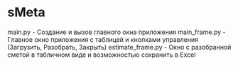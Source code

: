 # sMeta

main.py - Создание и вызов главного окна приложения
main_frame.py - Главное окно приложения с таблицей и кнопками управления (Загрузить, Разобрать, Закрыть)
estimate_frame.py - Окно с разобранной сметой в табличном виде и возможностью сохранить в Excel
